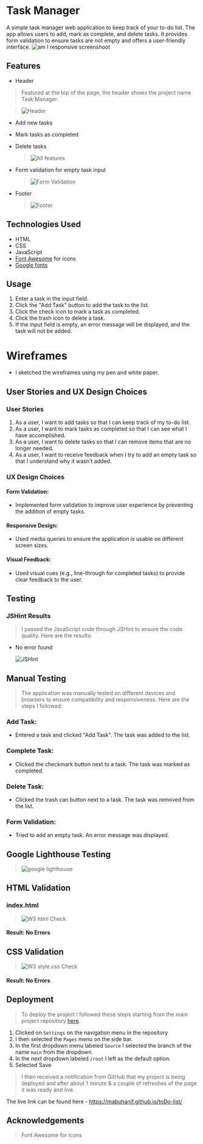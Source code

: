 # Task Manager

A simple task manager web application to keep track of your to-do list. The app allows users to add, mark as complete, and delete tasks. It provides form validation to ensure tasks are not empty and offers a user-friendly interface.
![am I responsive screenshoot](assets/images/features/amIResponsive.png)

## Features
- Header

 > Featured at the top of the page, the header shows the project name Task Manager.

 > ![Header](assets/images/features/header.png)
- Add new tasks
- Mark tasks as completed
- Delete tasks

  >  ![All features](assets/images/features/completedTasks.png)

- Form validation for empty task input


    > ![Form Validation](assets/images/features/formValidation.png)

- Footer

   > ![Footer](assets/images/features/footer.png)

  


## Technologies Used

  - HTML
  - CSS
  - JavaScript
  - [Font Awesome](https://fontawesome.com/) for icons
  - [Google fonts](https://www.googlefonts.com)

## Usage

1. Enter a task in the input field.
2. Click the "Add Task" button to add the task to the list.
3. Click the check icon to mark a task as completed.
4. Click the trash icon to delete a task.
5. If the input field is empty, an error message will be displayed, and the task will not be added.

# Wireframes
- I sketched the wireframes using my pen and white paper. 

## User Stories and UX Design Choices
### User Stories
1. As a user, I want to add tasks so that I can keep track of my to-do list.
2. As a user, I want to mark tasks as completed so that I can see what I have accomplished.
3. As a user, I want to delete tasks so that I can remove items that are no longer needed.
4. As a user, I want to receive feedback when I try to add an empty task so that I understand why it wasn't added.
### UX Design Choices
#### Form Validation: 
- Implemented form validation to improve user experience by preventing the addition of empty tasks.
#### Responsive Design: 
- Used media queries to ensure the application is usable on different screen sizes.
#### Visual Feedback: 
- Used visual cues (e.g., line-through for completed tasks) to provide clear feedback to the user.

## Testing

### JSHint Results

 > I passed the JavaScript code through JSHint to ensure the code quality. Here are the results:
 - No error found

   ![JSHint](assets/images/testing/jsHint.png)


## Manual Testing
 

> The application was manually tested on different devices and browsers to ensure compatibility and responsiveness. Here are the steps I followed:

### Add Task:
- Entered a task and clicked "Add Task". The task was added to the list.

### Complete Task:
- Clicked the checkmark button next to a task. The task was marked as completed.

### Delete Task:
- Clicked the trash can button next to a task. The task was removed from the list.

### Form Validation:
- Tried to add an empty task. An error message was displayed.

## Google Lighthouse Testing


> ![google lighthouse](assets/images/testing/lightHouse.png)

## HTML Validation

### index.html

  > ![W3 html Check](assets/images/testing/htmlValidation.png)

#### Result: No Errors


## CSS Validation

  > ![W3 style.css Check](assets/images/testing/cssValidation.png)

#### Result: No Errors

## Deployment

> To deploy the project I followed these steps starting from the main project repository [here](https://mabuhanif.github.io/toDo-list/).

 1. Clicked on `Settings` on the navigation menu in the repository
 2. I then selected the `Pages` menu on the side bar.
 3. In the first dropdown menu labeled `Source` I selected the branch of the name `main` from the dropdown.
 4. In the next dropdown labeled `/root` I left as the default option.
 5. Selected Save
 
> I then received a notification from GitHub that my project is being deployed and after about 1 minute & a couple of refreshes of the page it was ready and live.

The live link can be found here - https://mabuhanif.github.io/toDo-list/

## Acknowledgements

> Font Awesome for icons